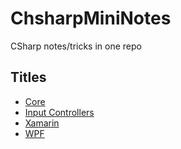 # ChsharpMiniNotes
CSharp notes/tricks in one repo

## Titles
* [Core](https://github.com/REFUPANKER/ChsharpMiniNotes/tree/C%23/Core/WebScrape)
* [Input Controllers](https://github.com/REFUPANKER/ChsharpMiniNotes/tree/C%23/InputControllers)
* [Xamarin](https://github.com/REFUPANKER/ChsharpMiniNotes/tree/C%23/Xamarin)
* [WPF](https://github.com/REFUPANKER/ChsharpMiniNotes/tree/C%23/WPF)

